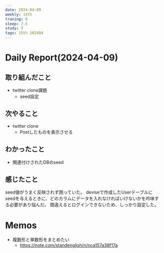 ```yaml
---
date: 2024-04-09
weekly: 15th
traning: 0
sleep: 7.5
study: 3
tags: 15th 202404 
---
```

# Daily Report(2024-04-09)
## 取り組んだこと
- twitter clone課題
	- seed設定
## 次やること
- twitter clone
	- Postしたものを表示させる
## わかったこと
- 関連付けされたDBのseed
## 感じたこと
seed値がうまく反映されず困っていた。
deviseで作成したUserテーブルにseedを与えるときに、どのカラムにデータを入れなければいけないかを吟味する必要があり悩んだ。
間違えるとログインできないため、しっかり設定した。
# Memos
- 複数形と単数形をまとめたい
	- https://note.com/standenglish/n/nca157a38f17a

